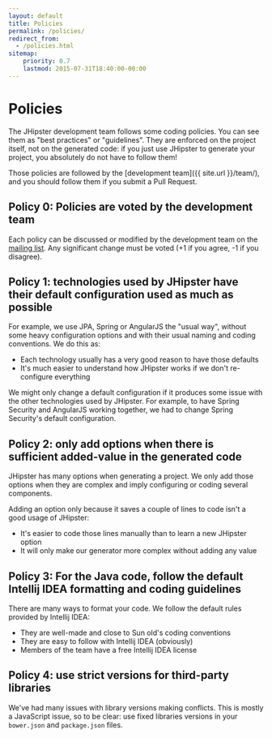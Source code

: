 ```yaml
---
layout: default
title: Policies
permalink: /policies/
redirect_from:
  - /policies.html
sitemap:
    priority: 0.7
    lastmod: 2015-07-31T18:40:00-00:00
---
```


# <i class="fa fa-gavel"></i> Policies

The JHipster development team follows some coding policies. You can see them as "best practices" or "guidelines". They are enforced on the project itself, not on the generated code: if you just use JHipster to generate your project, you absolutely do not have to follow them!

Those policies are followed by the [development team]({{ site.url }}/team/), and you should follow them if you submit a Pull Request.

## Policy 0: Policies are voted by the development team

Each policy can be discussed or modified by the development team on the [mailing list](https://groups.google.com/forum/?hl=en#!forum/jhipster-dev). Any significant change must be voted (+1 if you agree, -1 if you disagree).

## Policy 1: technologies used by JHipster have their default configuration used as much as possible

For example, we use JPA, Spring or AngularJS the "usual way", without some heavy configuration options and with their usual naming and coding conventions. We do this as:

- Each technology usually has a very good reason to have those defaults
- It's much easier to understand how JHipster works if we don't re-configure everything

We might only change a default configuration if it produces some issue with the other technologies used by JHipster. For example, to have Spring Security and AngularJS working together, we had to change Spring Security's default configuration.

## Policy 2: only add options when there is sufficient added-value in the generated code

JHipster has many options when generating a project. We only add those options when they are complex and imply configuring or coding several components.

Adding an option only because it saves a couple of lines to code isn't a good usage of JHipster:

- It's easier to code those lines manually than to learn a new JHipster option
- It will only make our generator more complex without adding any value

## Policy 3: For the Java code, follow the default Intellij IDEA formatting and coding guidelines

There are many ways to format your code. We follow the default rules provided by Intellij IDEA:

- They are well-made and close to Sun old's coding conventions
- They are easy to follow with Intellij IDEA (obviously)
- Members of the team have a free Intellij IDEA license

## Policy 4: use strict versions for third-party libraries

We've had many issues with library versions making conflicts. This is mostly a JavaScript issue, so to be clear: use fixed libraries versions in your `bower.json` and `package.json` files.
